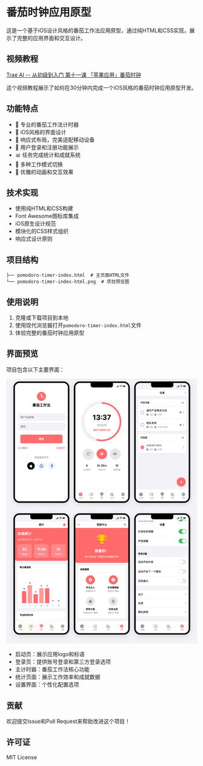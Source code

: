 # 番茄时钟应用原型

这是一个基于iOS设计风格的番茄工作法应用原型，通过纯HTML和CSS实现，展示了完整的应用界面和交互设计。

## 视频教程

[Trae AI -- 从初级到入门 第十一课 「苹果应用」番茄时钟](https://www.bilibili.com/video/BV1WMQhY8Eyq/?spm_id_from=333.1387.homepage.video_card.click&vd_source=921270471e745ada21af6b8406e3ff55)

这个视频教程展示了如何在30分钟内完成一个iOS风格的番茄时钟应用原型开发。

## 功能特点

- 🎯 专业的番茄工作法计时器
- 🎨 iOS风格的界面设计
- 📱 响应式布局，完美适配移动设备
- 👤 用户登录和注册功能展示
- 📊 任务完成统计和成就系统
- 🔄 多种工作模式切换
- 🌈 优雅的动画和交互效果

## 技术实现

- 使用纯HTML和CSS构建
- Font Awesome图标库集成
- iOS原生设计规范
- 模块化的CSS样式组织
- 响应式设计原则

## 项目结构

```
├── pomodoro-timer-index.html  # 主页面HTML文件
└── pomodoro-timer-index-html.png  # 项目预览图
```

## 使用说明

1. 克隆或下载项目到本地
2. 使用现代浏览器打开`pomodoro-timer-index.html`文件
3. 体验完整的番茄时钟应用原型

## 界面预览

项目包含以下主要界面：

![应用界面预览](pomodoro-timer-index-html.png)

- 启动页：展示应用logo和标语
- 登录页：提供账号登录和第三方登录选项
- 主计时器：番茄工作法核心功能
- 统计页面：展示工作效率和成就数据
- 设置界面：个性化配置选项

## 贡献

欢迎提交Issue和Pull Request来帮助改进这个项目！

## 许可证

MIT License